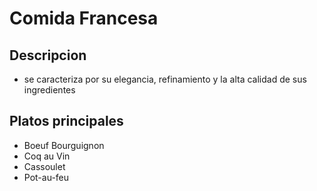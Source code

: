 # Comida Francesa 

## Descripcion 

- se caracteriza por su elegancia, refinamiento y la alta calidad de sus ingredientes

## Platos principales 

- Boeuf Bourguignon
- Coq au Vin
- Cassoulet
- Pot-au-feu

